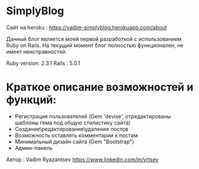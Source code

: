 # SimplyBlog

Сайт на heroku : https://vadim-simplyblog.herokuapp.com/about

Данный блог является моей первой разработкой с использованием Ruby on Rails. На текущий момент блог полностью функционален, не имеет неисправностей.

Ruby version: 2.3.1
Rails : 5.0.1

# Краткое описание возможностей и функций:
* Регистрация пользователей (Gem 'devise', отредактированы шаблоны гема под общую стилистику сайта)
* Создание\редактирование\удаление постов
* Возможность оставлять комментарии к постам
* Минимальный дизайн сайта (Gem "Bootstrap")
* Админ-панель

Автор : Vadim Ryazantsev
https://www.linkedin.com/in/vrtsev